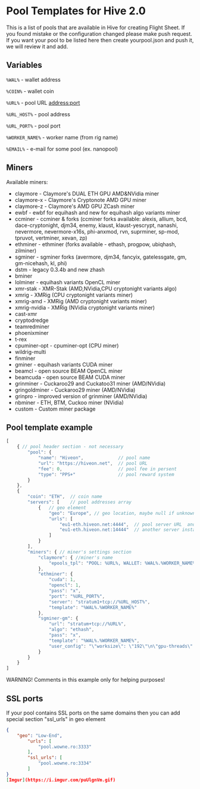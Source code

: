 # Pool Templates for Hive 2.0

This is a list of pools that are available in Hive for creating Flight Sheet.
If you found mistake or the configuration changed please make push request.
If you want your pool to be listed here then create yourpool.json and push it, we will review it and add.


## Variables
`%WAL%` - wallet address

`%COIN%` - wallet coin

`%URL%` - pool URL <address:port>

`%URL_HOST%` - pool address

`%URL_PORT%` - pool port

`%WORKER_NAME%` - worker name (from rig name)

`%EMAIL%` - e-mail for some pool (ex. nanopool)

## Miners
Available miners:
- claymore - Claymore's DUAL ETH GPU AMD&NVidia miner
- claymore-x - Claymore's Cryptonote AMD GPU miner
- claymore-z - Claymore's AMD GPU ZCash miner
- ewbf - ewbf for equihash and new for equihash algo variants miner
- ccminer - ccminer & forks (ccminer forks available: alexis, allium, bcd, dace-cryptonight, djm34, enemy, klaust, klaust-yescrypt, nanashi, nevermore, nevermore-x16s, phi-anxmod, rvn, suprminer, sp-mod, tpruvot, vertminer, xevan, zp)
- ethminer - ethminer (forks available - ethash, progpow, ubiqhash, zilminer)
- sgminer - sgminer forks (avermore, djm34, fancyix, gatelessgate, gm, gm-nicehash, kl, phi)
- dstm - legacy 0.3.4b and new zhash
- bminer
- lolminer - equihash variants OpenCL miner
- xmr-stak - XMR-Stak (AMD,NVidia,CPU cryptonight variants algo)
- xmrig - XMRig (CPU cryptonight variants miner)
- xmrig-amd - XMRig (AMD cryptonight variants miner)
- xmrig-nvidia - XMRig (NVidia cryptonight variants miner)
- cast-xmr
- cryptodredge
- teamredminer
- phoenixminer
- t-rex
- cpuminer-opt - cpuminer-opt (CPU miner)
- wildrig-multi
- finminer
- gminer - equihash variants CUDA miner
- beamcl - open source BEAM OpenCL miner
- beamcuda - open source BEAM CUDA miner
- grinminer - Cuckaroo29 and Cuckatoo31 miner (AMD/NVidia)
- gringoldminer - Cuckaroo29 miner (AMD/NVidia)
- grinpro - improved version of grinminer (AMD/NVidia)
- nbminer - ETH, BTM, Cuckoo miner (NVidia)
- custom - Custom miner package



## Pool template example
```javascript
[
    { // pool header section - not necessary
        "pool": {
            "name": "Hiveon",             // pool name
            "url": "https://hiveon.net",  // pool URL
            "fee": 0,                     // pool fee in persent
            "type": "PPS+"                // pool reward system
        }
    },
    {
        "coin": "ETH",  // coin name
        "servers": [    // pool addresses array
            {   // geo element
                "geo": "Europe", // geo location, maybe null if unknown or in some cases you can indicate port difficulty
                "urls": [
                    "eu1-eth.hiveon.net:4444",  // pool server URL  and port
                    "eu1-eth.hiveon.net:14444"  // another server instance
                ]
            }
        ],
        "miners": { // miner's settings section
            "claymore": { //miner's name
                "epools_tpl": "POOL: %URL%, WALLET: %WAL%.%WORKER_NAME%, PSW: x" //miner's settings
            },
            "ethminer": {
                "cuda": 1,
                "opencl": 1,
                "pass": "x",
                "port": "%URL_PORT%",
                "server": "stratum1+tcp://%URL_HOST%",
                "template": "%WAL%.%WORKER_NAME%"
            },
            "sgminer-gm": {
                "url": "stratum+tcp://%URL%",
                "algo": "ethash",
                "pass": "x",
                "template": "%WAL%.%WORKER_NAME%",
                "user_config": "\"worksize\": \"192\"\n\"gpu-threads\": \"1\"\n\"xintensity\": \"1024\""
            }
        }
    }
]
```

WARNING!
Comments in this example only for helping purposes!

## SSL ports
If your pool contains SSL ports on the same domains then you can add special section "ssl_urls" in geo element
```json
{
    "geo": "Low-End",
        "urls": [
            "pool.wowne.ro:3333"
        ],
        "ssl_urls": [
            "pool.wowne.ro:3334"
        ]
}
[Imgur](https://i.imgur.com/puUlgnVm.gif)
